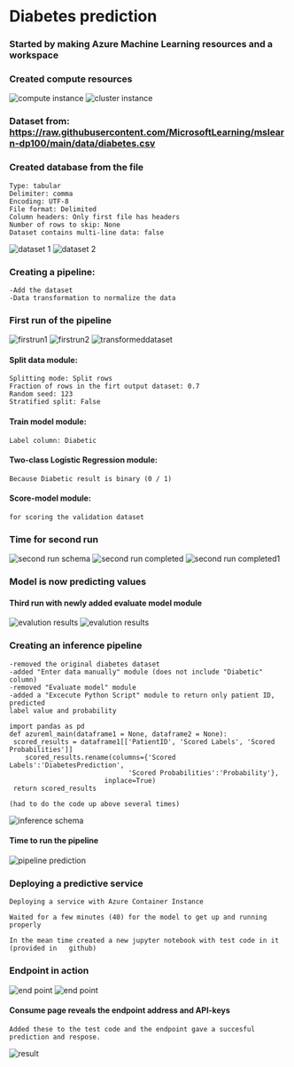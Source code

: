 # Diabetes prediction

### Started by making Azure Machine Learning resources and a workspace

### Created compute resources

![compute instance](images/cpu-compute.png)
![cluster instance](images/cluster-cpu.png)

### Dataset from: https://raw.githubusercontent.com/MicrosoftLearning/mslearn-dp100/main/data/diabetes.csv

### Created database from the file
	Type: tabular
	Delimiter: comma
	Encoding: UTF-8
	File format: Delimited
	Column headers: Only first file has headers
	Number of rows to skip: None
	Dataset contains multi-line data: false

 ![dataset 1](images/dataset1.png)
 ![dataset 2](images/dataset2.png)

 ### Creating a pipeline:
    -Add the dataset
    -Data transformation to normalize the data

### First run of the pipeline

![firstrun1](images/firstrun1.png)
![firstrun2](images/firstrun2.png)
![transformeddataset](images/transformeddataset.png)

#### Split data module:
	Splitting mode: Split rows
	Fraction of rows in the firt output dataset: 0.7
	Random seed: 123
	Stratified split: False
 
#### Train model module:
	Label column: Diabetic

#### Two-class Logistic Regression module: 
	Because Diabetic result is binary (0 / 1)

#### Score-model module:
	for scoring the validation dataset

### Time for second run

![second run schema](images/secondrun1.png)
![second run completed](images/secondrun2.png)
![second run completed1](images/secondrun3.png)

### Model is now predicting values

#### Third run with newly added evaluate model module

![evalution results](images/evaluationresults.png)
![evalution results](images/evalutionresults2.png)

### Creating an inference pipeline

	-removed the original diabetes dataset
	-added "Enter data manually" module (does not include "Diabetic" column)
	-removed "Evaluate model" module
	-added a "Excecute Python Script" module to return only patient ID, predicted
	label value and probability

	import pandas as pd
	def azureml_main(dataframe1 = None, dataframe2 = None):
   	 scored_results = dataframe1[['PatientID', 'Scored Labels', 'Scored Probabilities']]
    	scored_results.rename(columns={'Scored Labels':'DiabetesPrediction',
                      	          'Scored Probabilities':'Probability'},
                    	    inplace=True)
   	 return scored_results

	(had to do the code up above several times)

![inference schema](images/inferencebeforefun.png)

#### Time to run the pipeline

![pipeline prediction](images/pipelineprediction1.png)

### Deploying a predictive service

	Deploying a service with Azure Container Instance

	Waited for a few minutes (40) for the model to get up and running properly

	In the mean time created a new jupyter notebook with test code in it (provided in 	github)

 ### Endpoint in action

 ![end point](images/endpoint1.png)
 ![end point](images/endpoint2.png)

 #### Consume page reveals the endpoint address and API-keys
	Added these to the test code and the endpoint gave a succesful prediction and respose.

 ![result](images/lastprediction.png)

	
